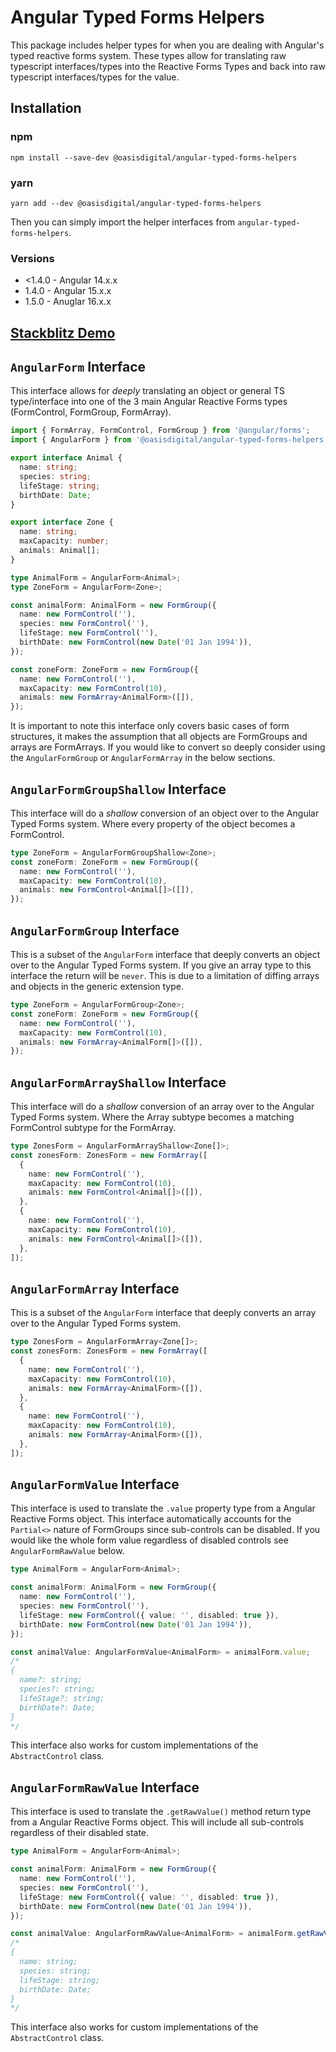 # Angular Typed Forms Helpers

This package includes helper types for when you are dealing with Angular's typed reactive forms
system. These types allow for translating raw typescript interfaces/types into the Reactive Forms
Types and back into raw typescript interfaces/types for the value.

## Installation

### npm

`npm install --save-dev @oasisdigital/angular-typed-forms-helpers`

### yarn

`yarn add --dev @oasisdigital/angular-typed-forms-helpers`

Then you can simply import the helper interfaces from `angular-typed-forms-helpers`.

### Versions

- <1.4.0 - Angular 14.x.x
- 1.4.0 - Angular 15.x.x
- 1.5.0 - Anuglar 16.x.x

## [Stackblitz Demo](https://stackblitz.com/edit/angular-typed-forms-helpers-demo?file=src%2Fapp%2Fapp.component.ts)

## `AngularForm` Interface

This interface allows for _deeply_ translating an object or general TS type/interface into one of
the 3 main Angular Reactive Forms types (FormControl, FormGroup, FormArray).

```ts
import { FormArray, FormControl, FormGroup } from '@angular/forms';
import { AngularForm } from '@oasisdigital/angular-typed-forms-helpers';

export interface Animal {
  name: string;
  species: string;
  lifeStage: string;
  birthDate: Date;
}

export interface Zone {
  name: string;
  maxCapacity: number;
  animals: Animal[];
}

type AnimalForm = AngularForm<Animal>;
type ZoneForm = AngularForm<Zone>;

const animalForm: AnimalForm = new FormGroup({
  name: new FormControl(''),
  species: new FormControl(''),
  lifeStage: new FormControl(''),
  birthDate: new FormControl(new Date('01 Jan 1994')),
});

const zoneForm: ZoneForm = new FormGroup({
  name: new FormControl(''),
  maxCapacity: new FormControl(10),
  animals: new FormArray<AnimalForm>([]),
});
```

It is important to note this interface only covers basic cases of form structures, it makes the
assumption that all objects are FormGroups and arrays are FormArrays. If you would like to convert
so deeply consider using the `AngularFormGroup` or `AngularFormArray` in the below sections.

## `AngularFormGroupShallow` Interface

This interface will do a _shallow_ conversion of an object over to the Angular Typed Forms system.
Where every property of the object becomes a FormControl.

```ts
type ZoneForm = AngularFormGroupShallow<Zone>;
const zoneForm: ZoneForm = new FormGroup({
  name: new FormControl(''),
  maxCapacity: new FormControl(10),
  animals: new FormControl<Animal[]>([]),
});
```

## `AngularFormGroup` Interface

This is a subset of the `AngularForm` interface that deeply converts an object over to the Angular
Typed Forms system. If you give an array type to this interface the return will be `never`. This is
due to a limitation of diffing arrays and objects in the generic extension type.

```ts
type ZoneForm = AngularFormGroup<Zone>;
const zoneForm: ZoneForm = new FormGroup({
  name: new FormControl(''),
  maxCapacity: new FormControl(10),
  animals: new FormArray<AnimalForm[]>([]),
});
```

## `AngularFormArrayShallow` Interface

This interface will do a _shallow_ conversion of an array over to the Angular Typed Forms system.
Where the Array subtype becomes a matching FormControl subtype for the FormArray.

```ts
type ZonesForm = AngularFormArrayShallow<Zone[]>;
const zonesForm: ZonesForm = new FormArray([
  {
    name: new FormControl(''),
    maxCapacity: new FormControl(10),
    animals: new FormControl<Animal[]>([]),
  },
  {
    name: new FormControl(''),
    maxCapacity: new FormControl(10),
    animals: new FormControl<Animal[]>([]),
  },
]);
```

## `AngularFormArray` Interface

This is a subset of the `AngularForm` interface that deeply converts an array over to the Angular
Typed Forms system.

```ts
type ZonesForm = AngularFormArray<Zone[]>;
const zonesForm: ZonesForm = new FormArray([
  {
    name: new FormControl(''),
    maxCapacity: new FormControl(10),
    animals: new FormArray<AnimalForm>([]),
  },
  {
    name: new FormControl(''),
    maxCapacity: new FormControl(10),
    animals: new FormArray<AnimalForm>([]),
  },
]);
```

## `AngularFormValue` Interface

This interface is used to translate the `.value` property type from a Angular Reactive Forms object.
This interface automatically accounts for the `Partial<>` nature of FormGroups since sub-controls
can be disabled. If you would like the whole form value regardless of disabled controls see
`AngularFormRawValue` below.

```ts
type AnimalForm = AngularForm<Animal>;

const animalForm: AnimalForm = new FormGroup({
  name: new FormControl(''),
  species: new FormControl(''),
  lifeStage: new FormControl({ value: '', disabled: true }),
  birthDate: new FormControl(new Date('01 Jan 1994')),
});

const animalValue: AngularFormValue<AnimalForm> = animalForm.value;
/*
{
  name?: string;
  species?: string;
  lifeStage?: string;
  birthDate?: Date;
}
*/
```

This interface also works for custom implementations of the `AbstractControl` class.

## `AngularFormRawValue` Interface

This interface is used to translate the `.getRawValue()` method return type from a Angular Reactive
Forms object. This will include all sub-controls regardless of their disabled state.

```ts
type AnimalForm = AngularForm<Animal>;

const animalForm: AnimalForm = new FormGroup({
  name: new FormControl(''),
  species: new FormControl(''),
  lifeStage: new FormControl({ value: '', disabled: true }),
  birthDate: new FormControl(new Date('01 Jan 1994')),
});

const animalValue: AngularFormRawValue<AnimalForm> = animalForm.getRawValue();
/*
{
  name: string;
  species: string;
  lifeStage: string;
  birthDate: Date;
}
*/
```

This interface also works for custom implementations of the `AbstractControl` class.

